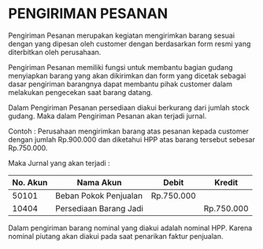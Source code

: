 # PENGIRIMAN PESANAN


Pengiriman Pesanan merupakan kegiatan mengirimkan barang sesuai dengan yang dipesan oleh customer dengan berdasarkan form resmi yang diterbitkan oleh perusahaan. 

Pengiriman Pesanan memiliki fungsi untuk membantu bagian gudang menyiapkan barang yang akan dikirimkan dan form yang dicetak sebagai dasar pengiriman barangnya dapat membantu pihak customer dalam melakukan pengecekan saat barang datang. 

Dalam Pengiriman Pesanan persediaan diakui berkurang dari jumlah stock gudang. Maka dalam Pengiriman Pesanan akan terjadi jurnal.

Contoh : Perusahaan mengirimkan barang atas pesanan kepada customer dengan jumlah Rp.900.000 dan diketahui HPP atas barang tersebut sebesar Rp.750.000.

Maka Jurnal yang akan terjadi : 

| No. Akun | Nama Akun              | Debit      | Kredit     |
| -------- | ---------------------- | ---------- | ---------- |
| 50101    | Beban Pokok Penjualan  | Rp.750.000 |            |
| 10404    | Persediaan Barang Jadi |            | Rp.750.000 |

Dalam pengiriman barang nominal yang diakui adalah nominal HPP. Karena nominal piutang akan diakui pada saat penarikan faktur penjualan. 